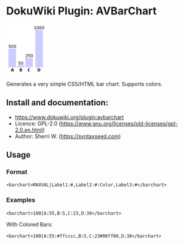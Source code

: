 # DokuWiki Plugin: AVBarChart

<img src="example.png" border="0" />

Generates a very simple CSS/HTML bar chart. Supports colors.

## Install and documentation:

* https://www.dokuwiki.org/plugin:avbarchart
* Licence: GPL-2.0 (https://www.gnu.org/licenses/old-licenses/gpl-2.0.en.html)
* Author: Sherri W. (https://syntaxseed.com)

## Usage

### Format

```
<barchart>MAXVAL|Label1:#,Label2:#:Color,Label3:#</barchart>
```
### Examples

```
<barchart>100|A:55,B:5,C:23,D:38</barchart>
```

With Colored Bars:

```
<barchart>100|A:55:#ffcccc,B:5,C:23#00ff00,D:38</barchart>
```
